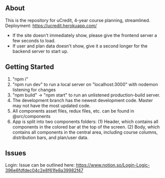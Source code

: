 ## About

This is the repository for uCredit, 4-year course planning, streamlined.
Deployment: https://ucredit.herokuapp.com/

- If the site doesn't immediately show, please give the frontend server a few seconds to load.
- If user and plan data doesn't show, give it a second longer for the backend server to start up.

## Getting Started

1. "npm i"
2. "npm run dev" to run a local server on "localhost:3000" with nodemon listening for changes
3. "npm build" -> "npm start" to run an unlistened production-build server.
4. The development branch has the newest development code. Master may not have the most updated code.
5. All components asset files, redux files, etc. can be found in @src/components
6. App is split into two components folders:
   (1) Header, which contains all components in the colored bar at the top of the screen.
   (2) Body, which contains all components in the central area, including course columns, distribution bars, and plan/user data.

## Issues

Login:
Issue can be outlined here: https://www.notion.so/Login-Logic-396e6fdfdec04c2e8f61fe8a39982f47

